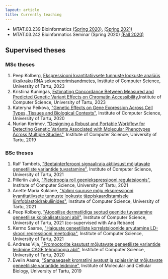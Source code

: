 ```yaml
---
layout: article
title: Currently teaching
---
```


 * MTAT.03.239 Bioinformatics [(Spring 2020)](https://courses.cs.ut.ee/2020/bioinfo/spring), [(Spring 2021)](https://courses.cs.ut.ee/2021/bioinfo/spring)
 * MTAT.03.242 Bioinformatics Seminar (Spring 2020) [(Fall 2020)](https://courses.cs.ut.ee/2020/bioseminar/fall)

## Supervised theses

### MSc theses
1. Peep Kolberg, [Ekspressiooni kvantitatiivsete tunnuste lookuste analüüs üksikraku RNA sekveneerimisandmetes](https://comserv.cs.ut.ee/ati_thesis/datasheet.php?id=77601), Institute of Computer Science, University of Tartu, 2023
1. Kristiina Kuningas, [Estimating Concordance Between Measured and Predicted Genetic Variant Effects on Chromatin Accessibility](https://comserv.cs.ut.ee/ati_thesis/datasheet.php?id=77613&language=en),Institute of Computer Science, University of Tartu, 2023 
1. Kateryna Peikova, ["Genetic Effects on Gene Expression Across Cell Types, Tissues and Biological Contexts"](https://comserv.cs.ut.ee/home/files/Peikova_ComputerScience_2020.pdf?study=ATILoputoo&reference=2B0079C2091C9C59A1AD05A1B713F8AEC0F38804), Institute of Computer Science, University of Tartu, 2020
1. Nurlan Kerimov, ["Designing a Robust and Portable Workflow for Detecting Genetic Variants Associated with Molecular Phenotypes Across Multiple Studies"](https://dspace.ut.ee/handle/10062/66408), Institute of Computer Science, University of Tartu, 2019

### BSc theses
1. Ralf Tambets, ["Beetainterferooni signaaliraja aktiivsust mõjutavate geneetiliste variantide tuvastamine"](https://comserv.cs.ut.ee/home/files/Tambets_informaatika_2021.pdf?study=ATILoputoo&reference=3157691CDFE6B3762729B2899791721826AFE945), Institute of Computer Science, University of Tartu, 2021
1. Pilleriin Jukk, ["Pleiotroopia roll geeniekspressiooni regulatsioonis"](https://comserv.cs.ut.ee/home/files/Jukk_Informaatika_2021.pdf?study=ATILoputoo&reference=1172A5FA9F1DAE7CF911362D8D9779F4C8588649), Institute of Computer Science, University of Tartu, 2021
1. Anette Maria Kuklane, ["Valimi suuruse mõju ekspressiooni kvantitatiivsete tunnuste lookuste täppiskaardistamisele lümfoblastoidrakuliinides"](https://comserv.cs.ut.ee/home/files/Kuklane_Informaatika_BSc_2021.pdf?study=ATILoputoo&reference=6DAACD82A4A0B3A921BFDE37DBCC1FFC4EB31C75), Institute of Computer Science, University of Tartu, 2021
1. Peep Kolberg, ["Atoopilise dermatiidiga seotud geenide tuvastamine geneetilise kolokalisatsiooni abil"](https://comserv.cs.ut.ee/home/files/kolberg_informaatika_2021.pdf?study=ATILoputoo&reference=3E1FE85EA2B1704F360D7A26D8D0ECAAF4991ADF), Institute of Computer Science, University of Tartu, 2021 (co-supervised with Ana Rebane)
1. Kermo Saarse, ["Haiguste geneetiliste korrelatsioonide arvutamine LD-skoori regressiooni meetodiga"](https://comserv.cs.ut.ee/home/files/saarse_informaatika_2021.pdf?study=ATILoputoo&reference=5353C40A60CDF0560FB258D83428B80739804FBF), Institute of Computer Science, University of Tartu, 2021
1. Andreas Vija, ["Promootorite kasutust mõjutavate geneetiliste variantide leidmine CAGE tehnoloogia abil"](https://comserv.cs.ut.ee/home/files/Vija_Informaatika_2020.pdf?study=ATILoputoo&reference=896868ECF88B06EECA962F79D31E6BDA6713947F), Institute of Computer Science, University of Tartu, 2020
1. Evelin Aasna, ["Samaaegselt kromatiini avatust ja splaissimist mõjutavate geneetiliste variantide leidmine"](https://dspace.ut.ee/handle/10062/66518), Institute of Molecular and Cellular Biology, University of Tartu, 2019